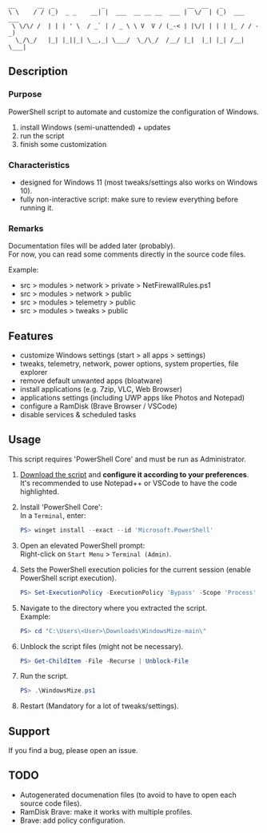 ```
__      __  _             _                       __  __   _
\ \    / / (_)  _ _    __| |  ___  __ __ __  ___ |  \/  | (_)  ___  ___
 \ \/\/ /  | | | ' \  / _` | / _ \ \ V  V / (_-< | |\/| | | | |_ / / -_)
  \_/\_/   |_| |_||_| \__,_| \___/  \_/\_/  /__/ |_|  |_| |_| /__| \___|

```

## Description
### Purpose
PowerShell script to automate and customize the configuration of Windows.

1. install Windows (semi-unattended) + updates
2. run the script
3. finish some customization

### Characteristics
- designed for Windows 11 (most tweaks/settings also works on Windows 10).  
- fully non-interactive script: make sure to review everything before running it.

### Remarks
Documentation files will be added later (probably).  
For now, you can read some comments directly in the source code files.

Example:
 - src > modules > network > private > NetFirewallRules.ps1
 - src > modules > network > public
 - src > modules > telemetry > public
 - src > modules > tweaks > public

## Features
- customize Windows settings (start > all apps > settings)
- tweaks, telemetry, network, power options, system properties, file explorer
- remove default unwanted apps (bloatware)
- install applications (e.g. 7zip, VLC, Web Browser)
- applications settings (including UWP apps like Photos and Notepad)
- configure a RamDisk (Brave Browser / VSCode)
- disable services & scheduled tasks


## Usage
This script requires 'PowerShell Core' and must be run as Administrator.

1.  [Download the script](https://github.com/agadiffe/WindowsMize/archive/main.zip) and **configure it according to your preferences**.  
   It's recommended to use Notepad++ or VSCode to have the code highlighted.

2. Install 'PowerShell Core':  
  In a `Terminal`, enter:
    ```powershell
    PS> winget install --exact --id 'Microsoft.PowerShell'
    ```
3. Open an elevated PowerShell prompt:  
   Right-click on `Start Menu` > `Terminal (Admin)`.

4. Sets the PowerShell execution policies for the current session (enable PowerShell script execution).
    ```powershell
    PS> Set-ExecutionPolicy -ExecutionPolicy 'Bypass' -Scope 'Process' -Force
    ```
5. Navigate to the directory where you extracted the script.  
   Example:
    ```powershell
    PS> cd "C:\Users\<User>\Downloads\WindowsMize-main\"
    ```
6. Unblock the script files (might not be necessary).
    ```powershell
    PS> Get-ChildItem -File -Recurse | Unblock-File
    ```
7. Run the script.
    ```powershell
    PS> .\WindowsMize.ps1
    ```
8. Restart (Mandatory for a lot of tweaks/settings).


## Support
If you find a bug, please open an issue.


## TODO
- Autogenerated documenation files (to avoid to have to open each source code files).
- RamDisk Brave: make it works with multiple profiles.
- Brave: add policy configuration.
